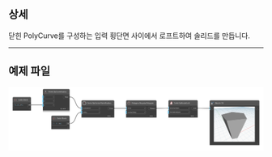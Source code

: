 ## 상세
닫힌 PolyCurve를 구성하는 입력 횡단면 사이에서 로프트하여 솔리드를 만듭니다.
___
## 예제 파일

![Solid.ByRuledLoft](./Autodesk.DesignScript.Geometry.Solid.ByRuledLoft_img.png)
